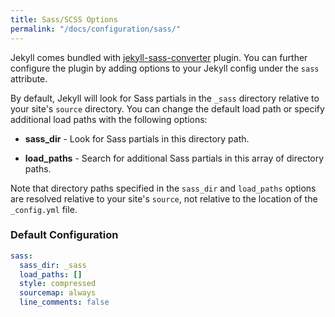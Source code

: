 ```yaml
---
title: Sass/SCSS Options
permalink: "/docs/configuration/sass/"
---
```


Jekyll comes bundled with [jekyll-sass-converter](https://github.com/jekyll/jekyll-sass-converter) plugin. You can further configure the plugin by adding options to your Jekyll config under the `sass` attribute.

By default, Jekyll will look for Sass partials in the `_sass` directory relative to your site's `source` directory. You can change the default load path or specify additional load paths with the following options:

- **sass_dir** - Look for Sass partials in this directory path.
* **load_paths** - Search for additional Sass partials in this array of directory paths.

<div class="note info">
  <p>
    Note that directory paths specified in the <code>sass_dir</code> and
    <code>load_paths</code> options are resolved relative to your site's
    <code>source</code>, not relative to the location of the
    <code>_config.yml</code> file.
  </p>
</div>

### Default Configuration

```yaml
sass:
  sass_dir: _sass
  load_paths: []
  style: compressed
  sourcemap: always
  line_comments: false
```
